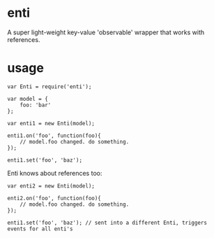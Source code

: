 # enti

A super light-weight key-value 'observable' wrapper that works with references.

# usage

```
var Enti = require('enti');

var model = {
    foo: 'bar'
};

var enti1 = new Enti(model);

enti1.on('foo', function(foo){
    // model.foo changed. do something.
});

enti1.set('foo', 'baz');
```

Enti knows about references too:


```
var enti2 = new Enti(model);

enti2.on('foo', function(foo){
    // model.foo changed. do something.
});

enti1.set('foo', 'baz'); // sent into a different Enti, triggers events for all enti's
```
